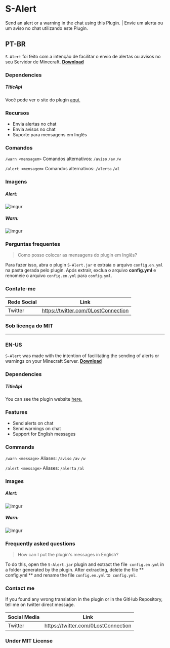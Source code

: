 # S-Alert

Send an alert or a warning in the chat using this Plugin. | Envie um alerta ou um aviso no chat utilizando este Plugin.

## PT-BR

`S-Alert` foi feito com a intenção de facilitar o envio de alertas ou avisos no seu Servidor de Minecraft.
[**Download**](https://www.spigotmc.org/resources/s-alert.77213/)

### Dependencies

##### TitleApi

Você pode ver o site do plugin [aqui.](https://www.spigotmc.org/resources/titleapi-1-8-1-14-2.1325/)

### Recursos

- Envia alertas no chat
- Envia avisos no chat
- Suporte para mensagens em Inglês


### Comandos

`/warn <mensagem>`
Comandos alternativos:
`/aviso`
`/av`
`/w`


`/alert <mensagem>`
Comandos alternativos:
`/alerta`
`/al`


### Imagens

##### Alert:
![Imgur](https://i.imgur.com/vHuJE62.png)
##### Warn:
![Imgur](https://i.imgur.com/KTX1QVn.png)

### Perguntas frequentes

> Como posso colocar as mensagens do plugin em Inglês?

Para fazer isso, abra o plugin `S-Alert.jar` e extraia o arquivo `config.en.yml` na pasta gerada pelo plugin. Após extrair, exclua o arquivo **config.yml** e renomeie o  arquivo `config.en.yml` para `config.yml`.

### Contate-me

| Rede Social | Link |
| ------ | ------ |
| Twitter | https://twitter.com/0LostConnection |

### Sob licença do MIT

----

### EN-US

`S-Alert` was made with the intention of facilitating the sending of alerts or warnings on your Minecraft  Server.
[**Download**](https://www.spigotmc.org/resources/s-alert.77213/)

### Dependencies

##### TitleApi

You can see the plugin website [here.](https://www.spigotmc.org/resources/titleapi-1-8-1-14-2.1325/)

### Features

- Send alerts on chat
- Send warnings on chat
- Support for English messages


### Commands

`/warn <message>`
Aliases:
`/aviso`
`/av`
`/w`


`/alert <message>`
Aliases:
`/alerta`
`/al`


### Images

##### Alert:
![Imgur](https://i.imgur.com/ssHLMcf.png)
##### Warn:
![Imgur](https://i.imgur.com/Jt7o93s.png)

### Frequently asked questions

> How can I put the plugin's messages in English?

To do this, open the `S-Alert.jar` plugin and extract the file` config.en.yml` in a folder generated by the plugin. After extracting, delete the file ** config.yml ** and rename the file `config.en.yml` to` config.yml`.

### Contact me

If you found any wrong translation in the plugin or in the GitHub Repository, tell me on twitter direct message.

| Social Media | Link |
| ------ | ------ |
| Twitter | https://twitter.com/0LostConnection |

### Under MIT License
